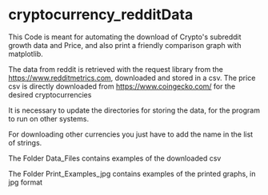 # cryptocurrency_redditData
This Code is meant for automating the download of Crypto's subreddit growth data and Price, and also print a friendly comparison graph with matplotlib.

The data from reddit is retrieved with the request library from the https://www.redditmetrics.com, downloaded and stored in a csv. 
The price csv is directly downloaded from https://www.coingecko.com/ for the desired cryptocurrencies 

It is necessary to update the directories for storing the data, for the program to run on other systems.

For downloading other currencies you just have to add the name in the list of strings.

The Folder Data_Files contains examples of the downloaded csv

The Folder Print_Examples_jpg contains examples of the printed graphs, in jpg format 
